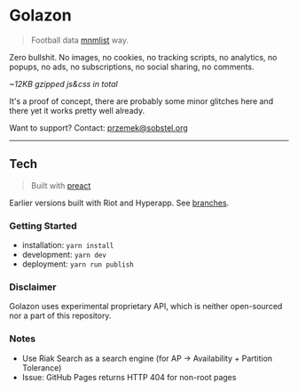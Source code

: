 # Golazon
> Football data [mnmlist](http://mnmlist.com/w/) way.

Zero bullshit. No images, no cookies, no tracking scripts, no analytics,
no popups, no ads, no subscriptions, no social sharing, no comments.

*~12KB gzipped js&css in total*

It's a proof of concept, there are probably some minor glitches here and there
yet it works pretty well already.

Want to support? Contact: przemek@sobstel.org

------------

## Tech
> Built with [preact](https://github.com/developit/preact)

Earlier versions built with Riot and Hyperapp.
See [branches](https://github.com/sobstel/golazon/branches).

### Getting Started

* installation: `yarn install`
* development: `yarn dev`
* deployment: `yarn run publish`

### Disclaimer

Golazon uses experimental proprietary API, which is neither open-sourced
nor a part of this repository.

### Notes

* Use Riak Search as a search engine (for AP -> Availability + Partition Tolerance)
* Issue: GitHub Pages returns HTTP 404 for non-root pages

